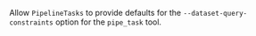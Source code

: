 Allow `PipelineTasks` to provide defaults for the `--dataset-query-constraints` option for the `pipe_task` tool.
